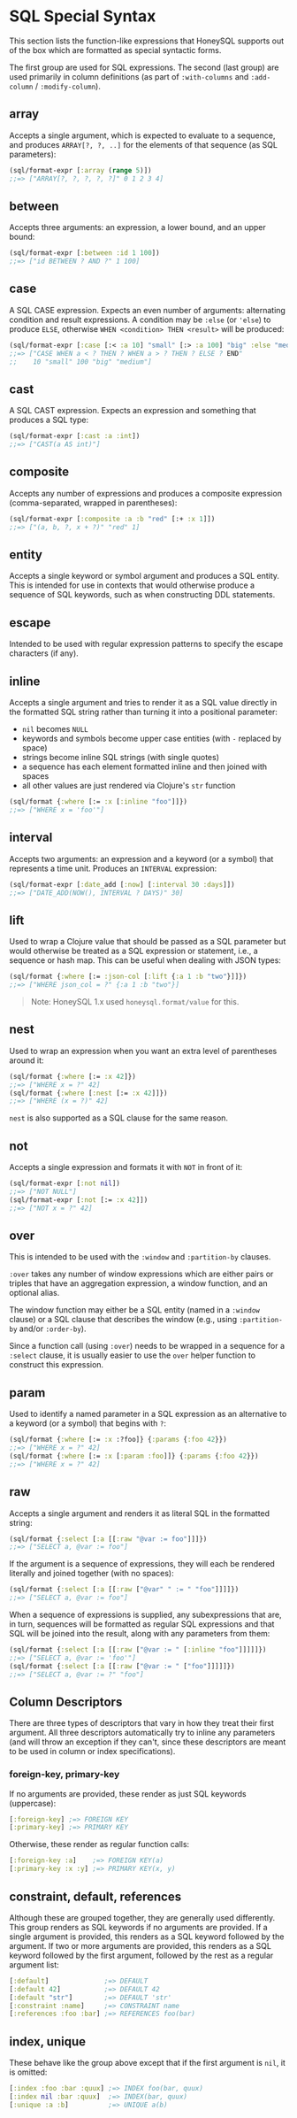 # SQL Special Syntax

This section lists the function-like expressions that
HoneySQL supports out of the box which are formatted
as special syntactic forms.

The first group are used for SQL expressions. The second (last group) are used primarily in column definitions (as part of `:with-columns` and `:add-column` / `:modify-column`).

## array

Accepts a single argument, which is expected to evaluate to
a sequence, and produces `ARRAY[?, ?, ..]` for the elements
of that sequence (as SQL parameters):

```clojure
(sql/format-expr [:array (range 5)])
;;=> ["ARRAY[?, ?, ?, ?, ?]" 0 1 2 3 4]
```

## between

Accepts three arguments: an expression, a lower bound, and
an upper bound:

```clojure
(sql/format-expr [:between :id 1 100])
;;=> ["id BETWEEN ? AND ?" 1 100]
```

## case

A SQL CASE expression. Expects an even number of arguments:
alternating condition and result expressions. A condition
may be `:else` (or `'else`) to produce `ELSE`, otherwise
`WHEN <condition> THEN <result>` will be produced:

```clojure
(sql/format-expr [:case [:< :a 10] "small" [:> :a 100] "big" :else "medium"])
;;=> ["CASE WHEN a < ? THEN ? WHEN a > ? THEN ? ELSE ? END"
;;    10 "small" 100 "big" "medium"]
```

## cast

A SQL CAST expression. Expects an expression and something
that produces a SQL type:

```clojure
(sql/format-expr [:cast :a :int])
;;=> ["CAST(a AS int)"]
```

## composite

Accepts any number of expressions and produces a composite
expression (comma-separated, wrapped in parentheses):

```clojure
(sql/format-expr [:composite :a :b "red" [:+ :x 1]])
;;=> ["(a, b, ?, x + ?)" "red" 1]
```

## entity

Accepts a single keyword or symbol argument and produces a
SQL entity. This is intended for use in contexts that would
otherwise produce a sequence of SQL keywords, such as when
constructing DDL statements.

## escape

Intended to be used with regular expression patterns to
specify the escape characters (if any).

## inline

Accepts a single argument and tries to render it as a
SQL value directly in the formatted SQL string rather
than turning it into a positional parameter:
* `nil` becomes `NULL`
* keywords and symbols become upper case entities (with `-` replaced by space)
* strings become inline SQL strings (with single quotes)
* a sequence has each element formatted inline and then joined with spaces
* all other values are just rendered via Clojure's `str` function

```clojure
(sql/format {:where [:= :x [:inline "foo"]]})
;;=> ["WHERE x = 'foo'"]
```

## interval

Accepts two arguments: an expression and a keyword (or a symbol)
that represents a time unit. Produces an `INTERVAL` expression:

```clojure
(sql/format-expr [:date_add [:now] [:interval 30 :days]])
;;=> ["DATE_ADD(NOW(), INTERVAL ? DAYS)" 30]
```

## lift

Used to wrap a Clojure value that should be passed as a
SQL parameter but would otherwise be treated as a SQL
expression or statement, i.e., a sequence or hash map.
This can be useful when dealing with JSON types:

```clojure
(sql/format {:where [:= :json-col [:lift {:a 1 :b "two"}]]})
;;=> ["WHERE json_col = ?" {:a 1 :b "two"}]
```

> Note: HoneySQL 1.x used `honeysql.format/value` for this.

## nest

Used to wrap an expression when you want an extra
level of parentheses around it:

```clojure
(sql/format {:where [:= :x 42]})
;;=> ["WHERE x = ?" 42]
(sql/format {:where [:nest [:= :x 42]]})
;;=> ["WHERE (x = ?)" 42]
```

`nest` is also supported as a SQL clause for the same reason.

## not

Accepts a single expression and formats it with `NOT`
in front of it:

```clojure
(sql/format-expr [:not nil])
;;=> ["NOT NULL"]
(sql/format-expr [:not [:= :x 42]])
;;=> ["NOT x = ?" 42]
```

## over

This is intended to be used with the `:window` and `:partition-by` clauses.

`:over` takes any number of window expressions which are either pairs or triples
that have an aggregation expression, a window function, and an optional alias.

The window function may either be a SQL entity (named in a `:window` clause)
or a SQL clause that describes the window (e.g., using `:partition-by` and/or `:order-by`).

Since a function call (using `:over`) needs to be wrapped in a sequence for a
`:select` clause, it is usually easier to use the `over` helper function
to construct this expression.

## param

Used to identify a named parameter in a SQL expression
as an alternative to a keyword (or a symbol) that begins
with `?`:

```clojure
(sql/format {:where [:= :x :?foo]} {:params {:foo 42}})
;;=> ["WHERE x = ?" 42]
(sql/format {:where [:= :x [:param :foo]]} {:params {:foo 42}})
;;=> ["WHERE x = ?" 42]
```

## raw

Accepts a single argument and renders it as literal SQL
in the formatted string:

```clojure
(sql/format {:select [:a [[:raw "@var := foo"]]]})
;;=> ["SELECT a, @var := foo"]
```

If the argument is a sequence of expressions, they
will each be rendered literally and joined together
(with no spaces):

```clojure
(sql/format {:select [:a [[:raw ["@var" " := " "foo"]]]]})
;;=> ["SELECT a, @var := foo"]
```

When a sequence of expressions is supplied, any
subexpressions that are, in turn, sequences will be
formatted as regular SQL expressions and that SQL
will be joined into the result, along with any
parameters from them:

```clojure
(sql/format {:select [:a [[:raw ["@var := " [:inline "foo"]]]]]})
;;=> ["SELECT a, @var := 'foo'"]
(sql/format {:select [:a [[:raw ["@var := " ["foo"]]]]]})
;;=> ["SELECT a, @var := ?" "foo"]
```

## Column Descriptors

There are three types of descriptors that vary
in how they treat their first argument. All three
descriptors automatically try to inline any parameters
(and will throw an exception if they can't, since these
descriptors are meant to be used in column or index
specifications).

### foreign-key, primary-key

If no arguments are provided, these render as just SQL
keywords (uppercase):

```clojure
[:foreign-key] ;=> FOREIGN KEY
[:primary-key] ;=> PRIMARY KEY
```

Otherwise, these render as regular function calls:

```clojure
[:foreign-key :a]    ;=> FOREIGN KEY(a)
[:primary-key :x :y] ;=> PRIMARY KEY(x, y)
```

## constraint, default, references

Although these are grouped together, they are generally
used differently. This group renders as SQL keywords if
no arguments are provided. If a single argument is
provided, this renders as a SQL keyword followed by the
argument. If two or more arguments are provided, this
renders as a SQL keyword followed by the first argument,
followed by the rest as a regular argument list:

```clojure
[:default]              ;=> DEFAULT
[:default 42]           ;=> DEFAULT 42
[:default "str"]        ;=> DEFAULT 'str'
[:constraint :name]     ;=> CONSTRAINT name
[:references :foo :bar] ;=> REFERENCES foo(bar)
```

## index, unique

These behave like the group above except that if the
first argument is `nil`, it is omitted:

```clojure
[:index :foo :bar :quux] ;=> INDEX foo(bar, quux)
[:index nil :bar :quux]  ;=> INDEX(bar, quux)
[:unique :a :b]          ;=> UNIQUE a(b)
```
